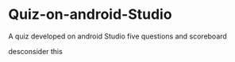 # Quiz-on-android-Studio
A quiz developed on android Studio
five questions and scoreboard

desconsider this
